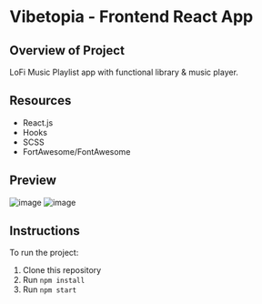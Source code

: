 # Vibetopia - Frontend React App

## Overview of Project
LoFi Music Playlist app with functional library & music player.

## Resources
  - React.js
  - Hooks
  - SCSS
  - FortAwesome/FontAwesome

## Preview
![image](https://github.com/kbyph/Vibetopia/assets/102638461/3aa2ddc9-552e-47a9-ab50-7ad37b4fb14d)
![image](https://github.com/kbyph/Vibetopia/assets/102638461/559a13a5-65d3-4bbf-867f-954ca903db58)


## Instructions
To run the project:

1. Clone this repository
2. Run `npm install`
3. Run `npm start`

